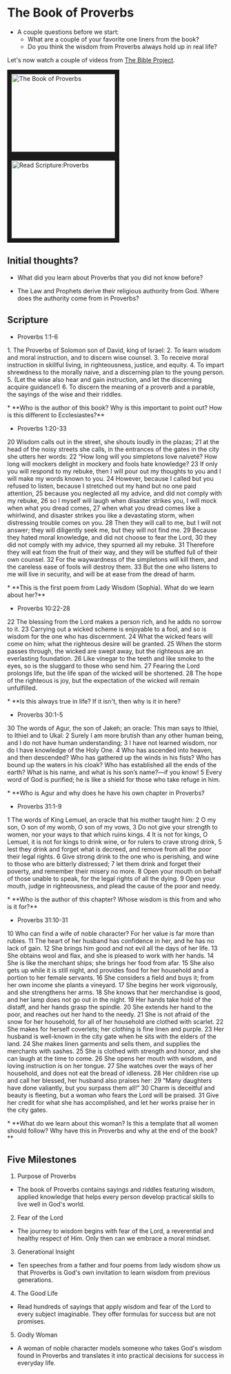 # The Book of Proverbs

* A couple questions before we start:
   * What are a couple of your favorite one liners from the book?
   * Do you think the wisdom from Proverbs always hold up in real life?
   
Let's now watch a couple of videos from [The Bible Project](https://thebibleproject.com).

<a href="https://www.youtube.com/watch?v=Gab04dPs_uA" target="_blank">
<img src="http://img.youtube.com/vi/Gab04dPs_uA/0.jpg" alt="The Book of Proverbs" width="240" height="180" border="10" /></a>

<a href="https://www.youtube.com/watch?v=AzmYV8GNAIM" target="_blank">
<img src="http://img.youtube.com/vi/AzmYV8GNAIM/0.jpg" alt="Read Scripture:Proverbs" width="240" height="180" border="10" /></a>

## Initial thoughts?

* What did you learn about Proverbs that you did not know before?

* The Law and Prophets derive their religious authority from God. Where does the authority come from in Proverbs?

## Scripture

* Proverbs 1:1-6
<p>1. The Proverbs of Solomon son of David, king of Israel:
2. To learn wisdom and moral instruction, and to discern wise counsel. 3. To receive moral instruction in skillful living,
in righteousness, justice, and equity. 4. To impart shrewdness to the morally naive, and a discerning plan to the young person. 5. (Let the wise also hear and gain instruction, and let the discerning acquire guidance!) 6. To discern the meaning of a proverb and a parable, the sayings of the wise and their riddles. </p>
* **Who is the author of this book? Why is this important to point out? How is this different to Ecclesiastes?**


* Proverbs 1:20-33
<p>20 
Wisdom calls out in the street,
she shouts loudly in the plazas;
21 
at the head of the noisy streets she calls,
in the entrances of the gates in the city she utters her words:
22 
“How long will you simpletons love naiveté?
How long will mockers delight in mockery
and fools hate knowledge?
23 
If only you will respond to my rebuke,
then I will pour out my thoughts to you
and I will make my words known to you.
24 
However, because I called but you refused to listen,
because I stretched out my hand but no one paid attention,
25 
because you neglected all my advice,
and did not comply with my rebuke,
26 
so I myself will laugh when disaster strikes you,
I will mock when what you dread comes,
27 
when what you dread comes like a whirlwind,
and disaster strikes you like a devastating storm,
when distressing trouble comes on you.
28 
Then they will call to me, but I will not answer;
they will diligently seek me, but they will not find me.
29 
Because they hated moral knowledge,
and did not choose to fear the Lord,
30 
they did not comply with my advice,
they spurned all my rebuke.
31 
Therefore they will eat from the fruit of their way,
and they will be stuffed full of their own counsel.
32 
For the waywardness of the
simpletons will kill them,
and the careless ease of fools will destroy them.
33 
But the one who listens to me will live in security,
and will be at ease from the dread of harm.</p>
* **This is the first poem from Lady Wisdom (Sophia). What do we learn about her?**

* Proverbs 10:22-28
<p> 22 
The blessing from the Lord makes a person rich,
and he adds no sorrow to it.
23 
Carrying out a wicked scheme is enjoyable to a fool,
and so is wisdom for the one who has discernment.
24 
What the wicked fears will come on him;
what the righteous desire will be granted.
25 
When the storm passes through, the wicked are swept away,
but the righteous are an everlasting foundation.
26 
Like vinegar to the teeth and like smoke to the eyes,
so is the sluggard to those who send him.
27 
Fearing the Lord prolongs life,
but the life span of the wicked will be shortened.
28 
The hope of the righteous is joy,
but the expectation of the wicked will remain unfulfilled.</p>
* **Is this always true in life? If it isn't, then why is it in here?

* Proverbs 30:1-5
<p> 30 The words of Agur, the son of Jakeh; an oracle:
This man says to Ithiel, to Ithiel and to Ukal:
2 
Surely I am more brutish than any other human being,
and I do not have human understanding;
3 
I have not learned wisdom,
nor do I have knowledge of the Holy One.
4 
Who has ascended into heaven, and then descended?
Who has gathered up the winds in his fists?
Who has bound up the waters in his cloak?
Who has established all the ends of the earth?
What is his name, and what is his son’s name?—if you know!
5 
Every word of God is purified;
he is like a shield for those who take refuge in him.</p>
* **Who is Agur and why does he have his own chapter in Proverbs?

* Proverbs 31:1-9
<p> 1 The words of King Lemuel,
an oracle that his mother taught him:
2 
O my son, O son of my womb,
O son of my vows,
3 
Do not give your strength to women,
nor your ways to that which ruins kings.
4 
It is not for kings, O Lemuel,
it is not for kings to drink wine,
or for rulers to crave strong drink,
5 
lest they drink and forget what is decreed,
and remove from all the poor their legal rights.
6 
Give strong drink to the one who is perishing,
and wine to those who are bitterly distressed;
7 
let them drink and forget their poverty,
and remember their misery no more.
8 
Open your mouth on behalf of those unable to speak,
for the legal rights of all the dying.
9 
Open your mouth, judge in righteousness,
and plead the cause of the poor and needy.</p>
* **Who is the author of this chapter? Whose wisdom is this from and who is it for?**

* Proverbs 31:10-31
<p> 10 
Who can find a wife of noble character?
For her value is far more than rubies.
11 
The heart of her husband has confidence in her,
and he has no lack of gain.
12 
She brings him good and not evil
all the days of her life.
13 
She obtains wool and flax,
and she is pleased to work with her hands.
14 
She is like the merchant ships;
she brings her food from afar.
15 
She also gets up while it is still night,
and provides food for her household and a portion to her female servants.
16 
She considers a field and buys it;
from her own income she plants a vineyard.
17 
She begins her work vigorously,
and she strengthens her arms.
18 
She knows that her merchandise is good,
and her lamp does not go out in the night.
19 
Her hands take hold of the distaff,
and her hands grasp the spindle.
20 
She extends her hand to the poor,
and reaches out her hand to the needy.
21 
She is not afraid of the snow for her household,
for all of her household are clothed with scarlet.
22 
She makes for herself coverlets;
her clothing is fine linen and purple.
23 
Her husband is well-known in the city gate
when he sits with the elders of the land.
24 
She makes linen garments and sells them,
and supplies the merchants with sashes.
25 
She is clothed with strength and honor,
and she can laugh at the time to come.
26 
She opens her mouth with wisdom,
and loving instruction is on her tongue.
27 
She watches over the ways of her household,
and does not eat the bread of idleness.
28 
Her children rise up and call her blessed,
her husband also praises her:
29 
“Many daughters have done valiantly,
but you surpass them all!”
30 
Charm is deceitful and beauty is fleeting,
but a woman who fears the Lord will be praised.
31 
Give her credit for what she has accomplished,
and let her works praise her in the city gates. </p>
* **What do we learn about this woman? Is this a template that all women should follow? Why have this in Proverbs and why at the end of the book?**

## Five Milestones
1. Purpose of Proverbs
  * The book of Proverbs contains sayings and riddles featuring wisdom, applied knowledge that helps every person develop practical skills to live well in God's world.
2. Fear of the Lord
  * The journey to wisdom begins with fear of the Lord, a reverential and healthy respect of Him. Only then can we embrace a moral mindset.
3. Generational Insight
  * Ten speeches from a father and four poems from lady wisdom show us that Proverbs is God's own invitation to learn wisdom from previous generations. 
4. The Good Life
  * Read hundreds of sayings that apply wisdom and fear of the Lord to every subject imaginable. They offer formulas for success but are not promises. 
5. Godly Woman
  * A woman of noble character models someone who takes God's wisdom found in Proverbs and translates it into practical decisions for success in everyday life. 
